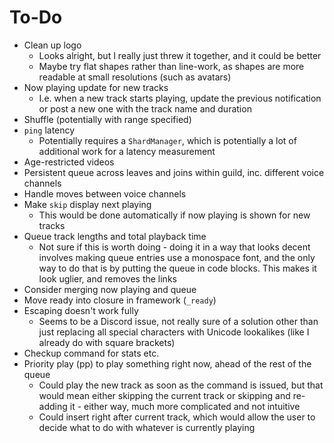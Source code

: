 # To-Do
- Clean up logo
  - Looks alright, but I really just threw it together, and it could be better
  - Maybe try flat shapes rather than line-work, as shapes are more readable at small resolutions (such as avatars)
- Now playing update for new tracks
  - I.e. when a new track starts playing, update the previous notification or post a new one with the track name and
  duration
- Shuffle (potentially with range specified)
- `ping` latency
  - Potentially requires a `ShardManager`, which is potentially a lot of additional work for a latency measurement
- Age-restricted videos
- Persistent queue across leaves and joins within guild, inc. different voice channels
- Handle moves between voice channels
- Make `skip` display next playing
  - This would be done automatically if now playing is shown for new tracks
- Queue track lengths and total playback time
  - Not sure if this is worth doing - doing it in a way that looks decent involves making queue entries use a monospace
  font, and the only way to do that is by putting the queue in code blocks. This makes it look uglier, and removes the
  links
- Consider merging now playing and queue
- Move ready into closure in framework (`_ready`)
- Escaping doesn't work fully
  - Seems to be a Discord issue, not really sure of a solution other than just replacing all special characters with
  Unicode lookalikes (like I already do with square brackets)
- Checkup command for stats etc.
- Priority play (pp) to play something right now, ahead of the rest of the queue
  - Could play the new track as soon as the command is issued, but that would mean either skipping the current track or
  skipping and re-adding it - either way, much more complicated and not intuitive 
  - Could insert right after current track, which would allow the user to decide what to do with whatever is currently
  playing
